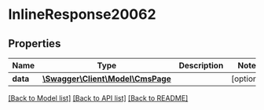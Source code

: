# InlineResponse20062

## Properties
Name | Type | Description | Notes
------------ | ------------- | ------------- | -------------
**data** | [**\Swagger\Client\Model\CmsPage**](CmsPage.md) |  | [optional] 

[[Back to Model list]](../../README.md#documentation-for-models) [[Back to API list]](../../README.md#documentation-for-api-endpoints) [[Back to README]](../../README.md)

